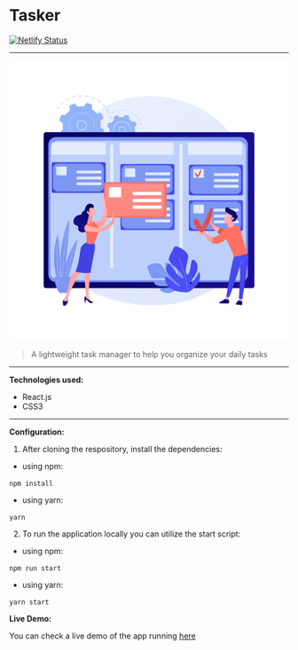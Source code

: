 # Tasker

[![Netlify Status](https://api.netlify.com/api/v1/badges/d4d306dc-8f24-4028-aed7-9afc61545bd7/deploy-status)](https://app.netlify.com/sites/tasker-live/deploys)

---

![Tasker Logo](./assets/img/logo.svg)

> A lightweight task manager to help you organize your daily tasks

---

**Technologies used:**

- React.js
- CSS3

---

**Configuration:**

1. After cloning the respository, install the dependencies:

- using npm:

```
npm install
```

- using yarn:

```
yarn
```

2. To run the application locally you can utilize the start script:

- using npm:

```
npm run start
```

- using yarn:

```
yarn start
```

**Live Demo:**

You can check a live demo of the app running [here](https://tasker-live.netlify.app)
